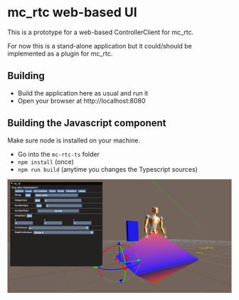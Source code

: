 # mc_rtc web-based UI

This is a prototype for a web-based ControllerClient for mc_rtc.

For now this is a stand-alone application but it could/should be implemented as a plugin for mc_rtc.

## Building

- Build the application here as usual and run it
- Open your browser at http://localhost:8080


## Building the Javascript component

Make sure node is installed on your machine.

- Go into the `mc-rtc-ts` folder
- `npm install` (once)
- `npm run build` (anytime you changes the Typescript sources)

![Capture of the interface running in the browser](/capture.png)
